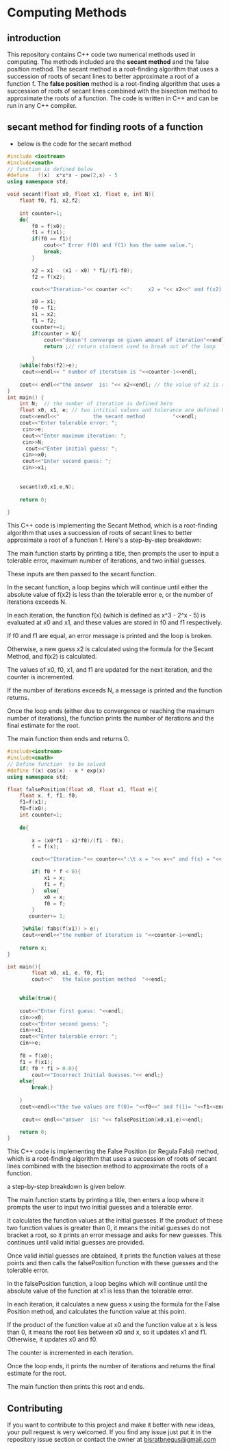 # Computing Methods
## introduction

This repository contains C++ code two numerical methods used in computing. The methods included are the **secant method** and the false position method. The secant method is a root-finding algorithm that uses a succession of roots of secant lines to better approximate a root of a function f. The **false position** method is a root-finding algorithm that uses a succession of roots of secant lines combined with the bisection method to approximate the roots of a function. The code is written in C++ and can be run in any C++ compiler.

## secant method for finding roots of a function
- below is the code for the secant method

``` c++ 
#include <iostream>
#include<cmath>
// function is defined below
#define   f(x)  x*x*x - pow(2,x) - 5
using namespace std;

void secant(float x0, float x1, float e, int N){
	float f0, f1, x2,f2;
	
	int counter=1;
	do{
	    f0 = f(x0);
		f1 = f(x1);
		if(f0 == f1){
			cout<<" Error f(0) and f(1) has the same value.";
			break;
		}

		x2 = x1 - (x1 - x0) * f1/(f1-f0);
		f2 = f(x2);

		cout<<"Iteration-"<< counter <<":     x2 = "<< x2<<" and f(x2) = "<< f(x2)<< endl;

		x0 = x1;
		f0 = f1;
		x1 = x2;
		f1 = f2;
		counter+=1;
		if(counter > N){
			cout<<"doesn't converge on given amount of iteration"<<endl;
			return ;// return statment used to break out of the loop
			
		}
	}while(fabs(f2)>e);
	 cout<<endl<< " number of iteration is "<<counter-1<<endl;
	 
	cout<< endl<<"the answer  is: "<< x2<<endl; // the value of x2 is returned so it can be printed as the answer in the main function
}
int main() {
	int N;  // the number of iteration is defined here
	float x0, x1, e; // two intitial values and tolerance are defined here 
	cout<<endl<<"           the secant method         "<<endl;
	cout<<"Enter tolerable error: ";
	 cin>>e;
	 cout<<"Enter maximum iteration: ";
	 cin>>N;
	  cout<<"Enter initial guess: ";
	 cin>>x0;
	 cout<<"Enter second guess: ";
	 cin>>x1;
	 
	 
	secant(x0,x1,e,N);
	 
	return 0;
	
}
```
This C++ code is implementing the Secant Method, which is a root-finding algorithm that uses a succession of roots of secant lines to better approximate a root of a function f. Here's a step-by-step breakdown:

The main function starts by printing a title, then prompts the user to input a tolerable error, maximum number of iterations, and two initial guesses.

These inputs are then passed to the secant function.

In the secant function, a loop begins which will continue until either the absolute value of f(x2) is less than the tolerable error e, or the number of iterations exceeds N.

In each iteration, the function f(x) (which is defined as x^3 - 2^x - 5) is evaluated at x0 and x1, and these values are stored in f0 and f1 respectively.

If f0 and f1 are equal, an error message is printed and the loop is broken.

Otherwise, a new guess x2 is calculated using the formula for the Secant Method, and f(x2) is calculated.

The values of x0, f0, x1, and f1 are updated for the next iteration, and the counter is incremented.

If the number of iterations exceeds N, a message is printed and the function returns.

Once the loop ends (either due to convergence or reaching the maximum number of iterations), the function prints the number of iterations and the final estimate for the root.

The main function then ends and returns 0.


``` c++
#include<iostream>
#include<cmath>
// Define function  to be solved
#define f(x) cos(x) - x * exp(x)
using namespace std;

float falsePosition(float x0, float x1, float e){
	float x, f, f1, f0;
	f1=f(x1);
	f0=f(x0);
	int counter=1;
	
	do{
		
	    x = (x0*f1 - x1*f0)/(f1 - f0);
		f = f(x);

		cout<<"Iteration-"<< counter<<":\t x = "<< x<<" and f(x) = "<< f(x)<< endl;

		if( f0 * f < 0){
			x1 = x;
			f1 = f;
		}	else{
			x0 = x;
			f0 = f;
		}
	   counter+= 1;

	 }while( fabs(f(x1)) > e);
	 cout<<endl<<"the number of iteration is "<<counter-1<<endl;
	 
	return x;
}

int main(){
		float x0, x1, e, f0, f1;
		cout<<"   the false postion method  "<<endl;

     
    while(true){
	
	cout<<"Enter first guess: "<<endl;
    cin>>x0;
    cout<<"Enter second guess: ";
    cin>>x1;
    cout<<"Enter tolerable error: ";
    cin>>e;
    
    f0 = f(x0);
	f1 = f(x1); 
    if( f0 * f1 > 0.0){
		cout<<"Incorrect Initial Guesses."<< endl;}
	else{
		break;}
	
	}
	cout<<endl<<"the two values are f(0)= "<<f0<<" and f(1)= "<<f1<<endl;
	
	 cout<< endl<<"answer  is: "<< falsePosition(x0,x1,e)<<endl;

	return 0;
}
```

This C++ code is implementing the False Position (or Regula Falsi) method, which is a root-finding algorithm that uses a succession of roots of secant lines combined with the bisection method to approximate the roots of a function.

a step-by-step breakdown is given below:

The main function starts by printing a title, then enters a loop where it prompts the user to input two initial guesses and a tolerable error.

It calculates the function values at the initial guesses. If the product of these two function values is greater than 0, it means the initial guesses do not bracket a root, so it prints an error message and asks for new guesses. This continues until valid initial guesses are provided.

Once valid initial guesses are obtained, it prints the function values at these points and then calls the falsePosition function with these guesses and the tolerable error.

In the falsePosition function, a loop begins which will continue until the absolute value of the function at x1 is less than the tolerable error.

In each iteration, it calculates a new guess x using the formula for the False Position method, and calculates the function value at this point.

If the product of the function value at x0 and the function value at x is less than 0, it means the root lies between x0 and x, so it updates x1 and f1. Otherwise, it updates x0 and f0.

The counter is incremented in each iteration.

Once the loop ends, it prints the number of iterations and returns the final estimate for the root.

The main function then prints this root and ends.





## Contributing

If you want to contribute to this project and make it better with new ideas, your pull request is very welcomed. If you find any issue just put it in the repository issue section or contact the owner at bisratbnegus@gmail.com

